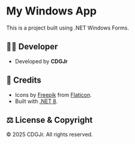 ﻿# My Windows App

This is a project built using .NET Windows Forms.

## 👨‍💻 Developer
- Developed by **CDGJr**

## 🔗 Credits
- Icons by [Freepik](https://www.flaticon.com/authors/freepik) from [Flaticon](https://www.flaticon.com/).
- Built with [.NET 8](https://dotnet.microsoft.com/).

## ⚖️ License & Copyright
© 2025 CDGJr. All rights reserved.

